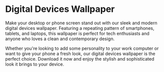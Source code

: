 <!--
Write me markdown content of website with wallpaper:

"A wallpaper featuring a repeating pattern of sleek and modern digital devices, such as smartphones, tablets, and laptops."

The header of the page should not be copy of the text but rather a real content of the website which is using this wallpaper.
-->

<!--font:Poppins-->

# Digital Devices Wallpaper

Make your desktop or phone screen stand out with our sleek and modern digital devices wallpaper. Featuring a repeating pattern of smartphones, tablets, and laptops, this wallpaper is perfect for tech enthusiasts and anyone who loves a clean and contemporary design.

Whether you're looking to add some personality to your work computer or want to give your phone a fresh look, our digital devices wallpaper is the perfect choice. Download it now and enjoy the stylish and sophisticated look it brings to your device.
